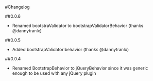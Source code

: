 #Changelog

##0.0.6
- Renamed bootstraValidator to bootstrapValidatorBehavior (thanks @dannytranlx)

##0.0.5
- Added bootstrapValidator behavior (thanks @dannytranlx)

##0.0.4
- Renamed BootstrapBehavior to jQueryBehavior since it was generic enough to be used with any jQuery plugin
